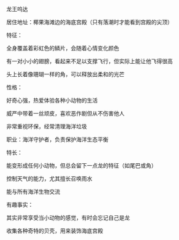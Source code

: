 龙王呜达


居住地址：椰果海滩边的海底宫殿（只有落潮时才能看到宫殿的尖顶）


特征：

全身覆盖着彩虹色的鳞片，会随着心情变化颜色

有一对小小的翅膀，看起来不足以支撑飞行，但实际上能让他飞得很高

头上长着像珊瑚一样的角，可以释放出柔和的光芒


性格：

好奇心强，热爱体验各种小动物的生活

威严中带着一丝顽皮，喜欢恶作剧但从不伤害他人

非常重视环保，经常清理海洋垃圾


职业：海洋守护者，负责保护海洋生态平衡


特长：

能变形成任何小动物，但总会留下一点龙的特征（如尾巴或角）

控制天气的能力，尤其擅长召唤雨水

能与所有海洋生物交流


有趣事实：

其实非常享受当小动物的感觉，有时会忘记自己是龙

收集各种奇特的贝壳，用来装饰海底宫殿
